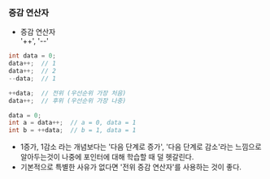 ### 증감 연산자

- 증감 연산자  
  '++', '--'

```cpp
int data = 0;
data++;  // 1
data++;  // 2
--data;  // 1

++data;  // 전위 (우선순위 가장 처음)
data++;  // 후위 (우선순위 가장 나중)

data = 0;
int a = data++;  // a = 0, data = 1
int b = ++data;  // b = 1, data = 1
```

- 1증가, 1감소 라는 개념보다는 '다음 단계로 증가', '다음 단계로 감소'라는 느낌으로 알아두는것이 나중에 포인터에 대해 학습할 때 덜 헷갈린다.
- 기본적으로 특별한 사유가 없다면 '전위 증감 연산자'를 사용하는 것이 좋다.
